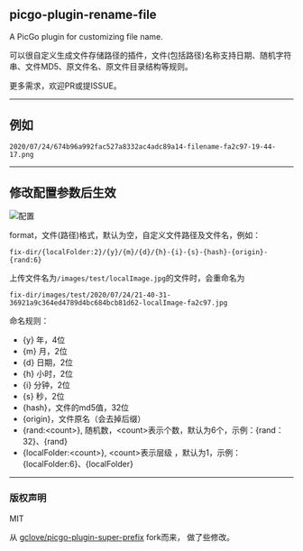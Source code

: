 ## picgo-plugin-rename-file



A PicGo plugin for customizing file name.

可以很自定义生成文件存储路径的插件，文件(包括路径)名称支持日期、随机字符串、文件MD5、原文件名、原文件目录结构等规则。

更多需求，欢迎PR或提ISSUE。


---

## 例如

`2020/07/24/674b96a992fac527a8332ac4adc89a14-filename-fa2c97-19-44-17.png`

---

## 修改配置参数后生效

![配置](https://raw.githubusercontent.com/liuwave/picgo-plugin-rename-file/master/images/config.png)


format，文件(路径)格式，默认为空，自定义文件路径及文件名，例如：

    fix-dir/{localFolder:2}/{y}/{m}/{d}/{h}-{i}-{s}-{hash}-{origin}-{rand:6}
    
上传文件名为`/images/test/localImage.jpg`的文件时，会重命名为

    fix-dir/images/test/2020/07/24/21-40-31-36921a9c364ed4789d4bc684bcb81d62-localImage-fa2c97.jpg



命名规则：

- {y} 年，4位
- {m} 月，2位
- {d} 日期，2位
- {h} 小时，2位
- {i} 分钟，2位
- {s} 秒，2位
- {hash}，文件的md5值，32位
- {origin}，文件原名（会去掉后缀）
- {rand:&lt;count&gt;}, 随机数，&lt;count&gt;表示个数，默认为6个，示例：{rand：32}、{rand}
- {localFolder:&lt;count&gt;}, &lt;count&gt;表示层级 ，默认为1，示例：{localFolder:6}、{localFolder}


---
### 版权声明

MIT

从 [gclove/picgo-plugin-super-prefix](https://github.com/gclove/picgo-plugin-super-prefix) fork而来，
做了些修改。